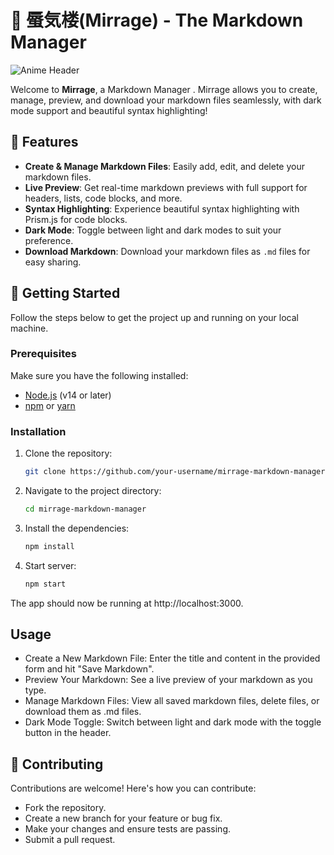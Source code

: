 # 🌸 蜃気楼(Mirrage) - The Markdown Manager

![Anime Header](https://giffiles.alphacoders.com/220/220341.gif)

Welcome to **Mirrage**, a Markdown Manager . Mirrage allows you to create, manage, preview, and download your markdown files seamlessly, with dark mode support and beautiful syntax highlighting!

## 🎨 Features

- **Create & Manage Markdown Files**: Easily add, edit, and delete your markdown files.
- **Live Preview**: Get real-time markdown previews with full support for headers, lists, code blocks, and more.
- **Syntax Highlighting**: Experience beautiful syntax highlighting with Prism.js for code blocks.
- **Dark Mode**: Toggle between light and dark modes to suit your preference.
- **Download Markdown**: Download your markdown files as `.md` files for easy sharing.


## 🚀 Getting Started

Follow the steps below to get the project up and running on your local machine.

### Prerequisites

Make sure you have the following installed:

- [Node.js](https://nodejs.org/) (v14 or later)
- [npm](https://www.npmjs.com/) or [yarn](https://yarnpkg.com/)

### Installation

1. Clone the repository:

   ```bash
   git clone https://github.com/your-username/mirrage-markdown-manager.git
   ```
2. Navigate to the project directory:
    ```bash
    cd mirrage-markdown-manager
   ```
3. Install the dependencies:
    ```bash
    npm install
    ```
4. Start server:
    ```bash
    npm start
    ```

The app should now be running at http://localhost:3000.


## Usage

- Create a New Markdown File: Enter the title and content in the provided form and hit "Save Markdown".
- Preview Your Markdown: See a live preview of your markdown as you type.
- Manage Markdown Files: View all saved markdown files, delete files, or download them as .md files.
- Dark Mode Toggle: Switch between light and dark mode with the toggle button in the header.

## 🤝 Contributing

Contributions are welcome! Here's how you can contribute:

- Fork the repository.
- Create a new branch for your feature or bug fix.
- Make your changes and ensure tests are passing.
- Submit a pull request.
